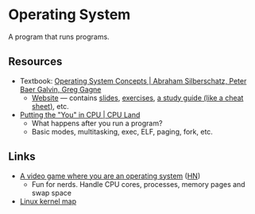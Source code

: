 # Operating System

A program that runs programs.

## Resources

- Textbook:
  [Operating System Concepts | Abraham Silberschatz, Peter Baer Galvin, Greg Gagne](https://os.ecci.ucr.ac.cr/slides/Abraham-Silberschatz-Operating-System-Concepts-10th-2018.pdf)
  - [Website](https://www.os-book.com/OS10/) — contains
    [slides](https://www.os-book.com/OS10/slide-dir/index.html),
    [exercises](https://www.os-book.com/OS10/regular-exercises/index-exer.html),
    [a study guide (like a cheat sheet)](https://www.os-book.com/OS10/study-guide/Study-Guide.pdf),
    etc.
- [Putting the "You" in CPU | CPU Land](https://cpu.land/)
  - What happens after you run a program?
  - Basic modes, multitasking, exec, ELF, paging, fork, etc.

## Links

- [A video game where you are an operating system](https://plbrault.com/blog-posts/i-created-the-nerdierst-game-ever-en/)
  ([HN](https://news.ycombinator.com/item?id=37115626))
  - Fun for nerds. Handle CPU cores, processes, memory pages and swap space
- [Linux kernel map](https://makelinux.github.io/kernel/map/)
